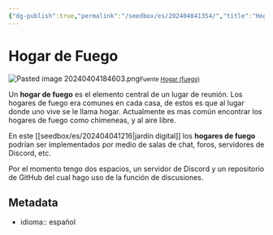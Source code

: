 ```yaml
---
{"dg-publish":true,"permalink":"/seedbox/es/202404041354/","title":"Hogar de Fuego","dgShowBacklinks":true,"dgEnableSearch":true,"noteIcon":"1","created":"2024-04-04T13:54:02.239-06:00","updated":"2024-04-04T18:51:37.967-06:00"}
---
```


# Hogar de Fuego

![Pasted image 20240404184603.png](/img/user/files/Pasted%20image%2020240404184603.png)<small>Fuente <a href="https://es.wikipedia.org/wiki/Hogar_(fuego)">Hogar (fuego)</a></small>

Un **hogar de fuego** es el elemento central de un lugar de reunión. Los hogares de fuego era comunes en cada casa, de estos es que al lugar donde uno vive se le llama hogar. Actualmente es mas común encontrar los hogares de fuego como chimeneas, y al aire libre.

En este [[seedbox/es/202404041216\|jardín digital]] los **hogares de fuego** podrían ser implementados por medio de salas de chat, foros, servidores de Discord, etc.

Por el momento tengo dos espacios, un servidor de Discord y un repositorio de GitHub del cual hago uso de la función de discusiones.
## Metadata
- idioma:: español